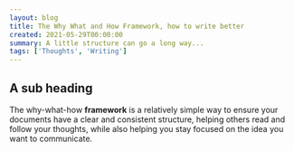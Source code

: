 ```yaml
---
layout: blog
title: The Why What and How Framework, how to write better
created: 2021-05-29T00:00:00
summary: A little structure can go a long way...
tags: ['Thoughts', 'Writing']
---
```


## A sub heading

The why-what-how **framework** is a relatively simple way to ensure your documents have a clear and consistent structure, helping others read and follow your thoughts, while also helping you stay focused on the idea you want to communicate.
